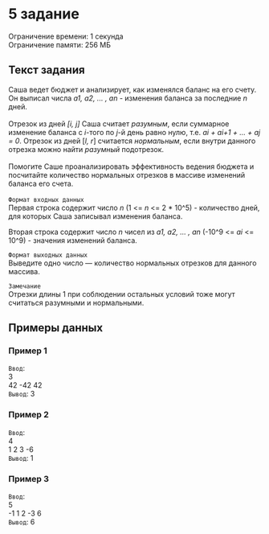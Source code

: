 # 5 задание

Ограничение времени: 1 секунда\
Ограничение памяти: 256 МБ

## Текст задания

Саша ведет бюджет и анализирует, как изменялся баланс на его счету. Он выписал числа _a1, a2, ... , an_ - изменения баланса за последние _n_ дней.\
\
Отрезок из дней _[i, j]_ Саша считает _разумным_, если суммарное изменение баланса с _i_-того по _j_-й день равно нулю, т.е. _ai + ai+1 + ... + aj = 0_. Отрезок из дней [_l, r_] считается _нормальным_, если внутри данного отрезка можно найти _разумный_ подотрезок.\
\
Помогите Саше проанализировать эффективность ведения бюджета и посчитайте количество нормальных отрезков в массиве изменений баланса его счета.\
\
`Формат входных данных`\
 Первая строка содержит число _n_ (1 <= _n_ <= 2 \* 10^5) - количество дней, для которых Саша записывал изменения баланса.

Вторая строка содержит число _n_ чисел из _a1, a2, ... , an_ (-10^9 <= _ai_ <= 10^9) - значения изменений баланса.

`Формат выходных данных`\
 Выведите одно число — количество нормальных отрезков для данного массива.

`Замечание`\
 Отрезки длины 1 при соблюдении остальных условий тоже могут считаться разумными и нормальными.

## Примеры данных

### Пример 1

`Ввод`:\
3\
42 -42 42\
`Вывод`: 3

### Пример 2

`Ввод`:\
4\
1 2 3 -6\
`Вывод`: 1

### Пример 3

`Ввод`:\
5\
-1 1 2 -3 6\
`Вывод`: 6

